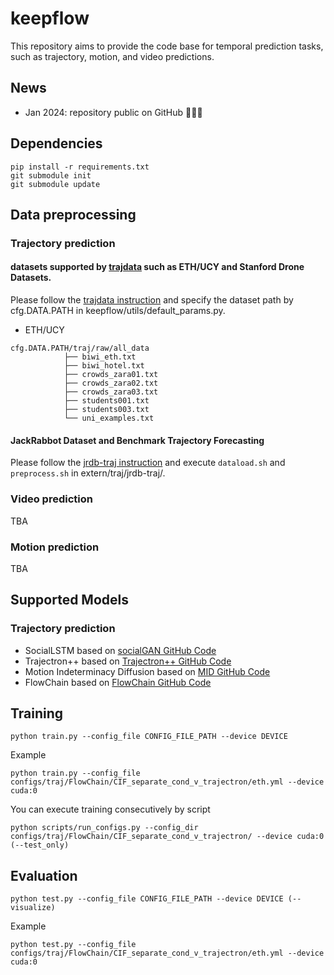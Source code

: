 # keepflow
This repository aims to provide the code base for temporal prediction tasks, such as trajectory, motion, and video predictions.

## News
- Jan 2024: repository public on GitHub :confetti_ball::confetti_ball::confetti_ball:

## Dependencies
```
pip install -r requirements.txt
git submodule init
git submodule update
```

## Data preprocessing
### Trajectory prediction
#### datasets supported by [trajdata](https://github.com/NVlabs/trajdata) such as ETH/UCY and Stanford Drone Datasets.
  
Please follow the [trajdata instruction](https://github.com/NVlabs/trajdata/blob/main/DATASETS.md) and specify the dataset path by cfg.DATA.PATH in keepflow/utils/default_params.py.

- ETH/UCY
```
cfg.DATA.PATH/traj/raw/all_data
            ├── biwi_eth.txt
            ├── biwi_hotel.txt
            ├── crowds_zara01.txt
            ├── crowds_zara02.txt
            ├── crowds_zara03.txt
            ├── students001.txt
            ├── students003.txt
            └── uni_examples.txt
```

#### JackRabbot Dataset and Benchmark Trajectory Forecasting

Please follow the [jrdb-traj instruction](https://github.com/vita-epfl/JRDB-Traj) and execute `dataload.sh` and `preprocess.sh` in extern/traj/jrdb-traj/.


### Video prediction

TBA

### Motion prediction

TBA

## Supported Models
### Trajectory prediction
- SocialLSTM based on [socialGAN GitHub Code](https://github.com/agrimgupta92/sgan)
- Trajectron++ based on [Trajectron++ GitHub Code](https://github.com/StanfordASL/Trajectron-plus-plus)
- Motion Indeterminacy Diffusion based on [MID GitHub Code](https://github.com/Gutianpei/MID)
- FlowChain based on [FlowChain GitHub Code](https://github.com/meaten/FlowChain-ICCV2023)

## Training
```
python train.py --config_file CONFIG_FILE_PATH --device DEVICE
```
Example
```
python train.py --config_file configs/traj/FlowChain/CIF_separate_cond_v_trajectron/eth.yml --device cuda:0
```
You can execute training consecutively by script
```
python scripts/run_configs.py --config_dir configs/traj/FlowChain/CIF_separate_cond_v_trajectron/ --device cuda:0 (--test_only)
```

## Evaluation
```
python test.py --config_file CONFIG_FILE_PATH --device DEVICE (--visualize)
```
Example
```
python test.py --config_file configs/traj/FlowChain/CIF_separate_cond_v_trajectron/eth.yml --device cuda:0
```



